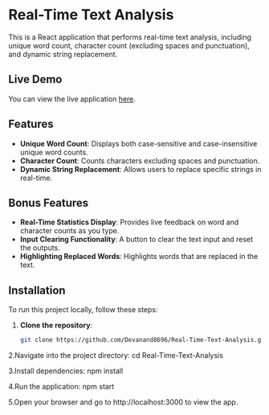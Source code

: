 # Real-Time Text Analysis

This is a React application that performs real-time text analysis, including unique word count, character count (excluding spaces and punctuation), and dynamic string replacement.

## Live Demo

You can view the live application [here](https://textanalysis-h1trb1wll-c-m-devanands-projects.vercel.app/).

## Features

- **Unique Word Count**: Displays both case-sensitive and case-insensitive unique word counts.
- **Character Count**: Counts characters excluding spaces and punctuation.
- **Dynamic String Replacement**: Allows users to replace specific strings in real-time.


## Bonus Features

- **Real-Time Statistics Display**: Provides live feedback on word and character counts as you type.
- **Input Clearing Functionality**: A button to clear the text input and reset the outputs.
-  **Highlighting Replaced Words**: Highlights words that are replaced in the text.

## Installation

To run this project locally, follow these steps:

1. **Clone the repository**:
   ```bash
   git clone https://github.com/Devanand8696/Real-Time-Text-Analysis.git
   
2.Navigate into the project directory:
 cd Real-Time-Text-Analysis

3.Install dependencies:
  npm install

4.Run the application:
  npm start
  
5.Open your browser and go to http://localhost:3000 to view the app.
